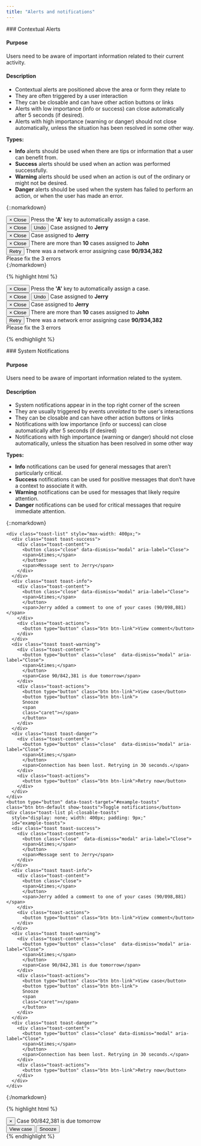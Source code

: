 ```yaml
---
title: "Alerts and notifications"
---
```


<div class="pl-pattern">
### Contextual Alerts

#### Purpose
Users need to be aware of important information related to their current activity.

#### Description

- Contextual alerts are positioned above the area or form they relate to
- They are often triggered by a user interaction
- They can be closable and can have other action buttons or links
- Alerts with low importance (info or success) can close automatically after 5 seconds (if desired).
- Alerts with high importance (warning or danger) should not close automatically, unless the situation has been resolved in some other way.


__Types:__

- __Info__ alerts should be used when there are tips or information that a user can benefit from.
- __Success__ alerts should be used when an action was performed successfully.
- __Warning__ alerts should be used when an action is out of the ordinary or might not be desired.
- __Danger__ alerts should be used when the system has failed to perform an action, or when the user has made an error.

{::nomarkdown}
<div class="pl-preview">
    <div style="max-width: 450px;">
        <div class="alert alert-info" role="alert">
          <button type="button" class="close">
          <span aria-hidden="true">&times;</span>
          <span class="sr-only">Close</span>
          </button>
          <i class="fa fa-info-circle" aria-hidden="true"></i> Press the <strong>'A'</strong> key to automatically assign a case.
        </div>
        <div class="alert alert-success" role="alert">
          <button type="button" class="close">
          <span aria-hidden="true">&times;</span>
          <span class="sr-only">Close</span>
          </button>
          <button class="btn btn-sm btn-link alert-link pull-right">Undo</button>
          <i class="fa fa-check" aria-hidden="true"></i> Case assigned to <strong>Jerry</strong>
        </div>
        <div class="alert alert-success" role="alert">
          <button type="button" class="close">
          <span aria-hidden="true">&times;</span>
          <span class="sr-only">Close</span>
          </button>
          <i class="fa fa-check" aria-hidden="true"></i> Case assigned to
          <strong>Jerry</strong>
        </div>
        <div class="alert alert-warning" role="alert">
          <button type="button" class="close">
          <span aria-hidden="true">&times;</span>
          <span class="sr-only">Close</span>
          </button>
          <i class="fa fa-exclamation-triangle" aria-hidden="true"></i> There are more than <strong>10</strong> cases assigned to <strong>John</strong>
        </div>
        <div class="alert alert-danger" role="alert">
          <button class="btn btn-sm btn-link alert-link pull-right">Retry</button>
          <i class="fa fa-times-circle" aria-hidden="true"></i> There was a network error assigning case
          <strong>90/934,382</strong>
        </div>
        <div class="alert alert-danger" role="alert">
          <i class="fa fa-times-circle" aria-hidden="true"></i> Please fix the 3 errors
        </div>
    </div>
</div>
{:/nomarkdown}

{% highlight html %}
<div class="alert alert-info" role="alert">
  <button type="button" class="close">
  <span aria-hidden="true">&times;</span>
  <span class="sr-only">Close</span>
  </button>
  <i class="fa fa-info-circle" aria-hidden="true"></i> Press the <strong>'A'</strong> key to automatically assign a case.
</div>
<div class="alert alert-success" role="alert">
  <button type="button" class="close">
  <span aria-hidden="true">&times;</span>
  <span class="sr-only">Close</span>
  </button>
  <button class="btn btn-sm btn-link alert-link pull-right">Undo</button>
  <i class="fa fa-check" aria-hidden="true"></i> Case assigned to <strong>Jerry</strong>
</div>
<div class="alert alert-success" role="alert">
  <button type="button" class="close">
  <span aria-hidden="true">&times;</span>
  <span class="sr-only">Close</span>
  </button>
  <i class="fa fa-check" aria-hidden="true"></i> Case assigned to
  <strong>Jerry</strong>
</div>
<div class="alert alert-warning" role="alert">
  <button type="button" class="close">
  <span aria-hidden="true">&times;</span>
  <span class="sr-only">Close</span>
  </button>
  <i class="fa fa-exclamation-triangle" aria-hidden="true"></i> There are more than <strong>10</strong> cases assigned to <strong>John</strong>
</div>
<div class="alert alert-danger" role="alert">
  <button class="btn btn-sm btn-link alert-link pull-right">Retry</button>
  <i class="fa fa-times-circle" aria-hidden="true"></i> There was a network error assigning case
  <strong>90/934,382</strong>
</div>
<div class="alert alert-danger" role="alert">
  <i class="fa fa-times-circle" aria-hidden="true"></i> Please fix the 3 errors
</div>

{% endhighlight %}
</div>

<div class="pl-pattern">
### System Notifications

#### Purpose
Users need to be aware of important information related to the system.

#### Description

- System notifications appear in in the top right corner of the screen
- They are usually triggered by events _unrelated_ to the user's interactions
- They can be closable and can have other action buttons or links
- Notifications with low importance (info or success) can close automatically after 5 seconds (if desired)
- Notifications with high importance (warning or danger) should not close automatically, unless the situation has been resolved in some other way

__Types:__

- __Info__ notifications can be used for general messages that aren’t particularly critical.
- __Success__ notifications can be used for positive messages that don’t have a context to associate it with.
- __Warning__ notifications can be used for messages that likely require attention.
- __Danger__ notifications can be used for critical messages that require immediate attention.

{::nomarkdown}
<div class="pl-preview">

    <div class="toast-list" style="max-width: 400px;">
      <div class="toast toast-success">
        <div class="toast-content">
          <button class="close" data-dismiss="modal" aria-label="Close">
          <span>&times;</span>
          </button>
          <span>Message sent to Jerry</span>
        </div>
      </div>
      <div class="toast toast-info">
        <div class="toast-content">
          <button class="close" data-dismiss="modal" aria-label="Close">
          <span>&times;</span>
          </button>
          <span>Jerry added a comment to one of your cases (90/098,881)</span>
        </div>
        <div class="toast-actions">
          <button type="button" class="btn btn-link">View comment</button>
        </div>
      </div>
      <div class="toast toast-warning">
        <div class="toast-content">
          <button type="button" class="close"  data-dismiss="modal" aria-label="Close">
          <span>&times;</span>
          </button>
          <span>Case 90/842,381 is due tomorrow</span>
        </div>
        <div class="toast-actions">
          <button type="button" class="btn btn-link">View case</button>
          <button type="button" class="btn btn-link">
          Snooze
          <span
          class="caret"></span>
          </button>
        </div>
      </div>
      <div class="toast toast-danger">
        <div class="toast-content">
          <button type="button" class="close"  data-dismiss="modal" aria-label="Close">
          <span>&times;</span>
          </button>
          <span>Connection has been lost. Retrying in 30 seconds.</span>
        </div>
        <div class="toast-actions">
          <button type="button" class="btn btn-link">Retry now</button>
        </div>
      </div>
    </div>
    <button type="button" data-toast-target="#example-toasts"
    class="btn btn-default show-toasts">Toggle notifications</button>
    <div class="toast-list pl-closable-toasts"
      style="display: none; width: 400px; padding: 9px;"
      id="example-toasts">
      <div class="toast toast-success">
        <div class="toast-content">
          <button class="close"  data-dismiss="modal" aria-label="Close">
          <span>&times;</span>
          </button>
          <span>Message sent to Jerry</span>
        </div>
      </div>
      <div class="toast toast-info">
        <div class="toast-content">
          <button class="close">
          <span>&times;</span>
          </button>
          <span>Jerry added a comment to one of your cases (90/098,881)</span>
        </div>
        <div class="toast-actions">
          <button type="button" class="btn btn-link">View comment</button>
        </div>
      </div>
      <div class="toast toast-warning">
        <div class="toast-content">
          <button type="button" class="close"  data-dismiss="modal" aria-label="Close">
          <span>&times;</span>
          </button>
          <span>Case 90/842,381 is due tomorrow</span>
        </div>
        <div class="toast-actions">
          <button type="button" class="btn btn-link">View case</button>
          <button type="button" class="btn btn-link">
          Snooze
          <span
          class="caret"></span>
          </button>
        </div>
      </div>
      <div class="toast toast-danger">
        <div class="toast-content">
          <button type="button" class="close" data-dismiss="modal" aria-label="Close">
          <span>&times;</span>
          </button>
          <span>Connection has been lost. Retrying in 30 seconds.</span>
        </div>
        <div class="toast-actions">
          <button type="button" class="btn btn-link">Retry now</button>
        </div>
      </div>
    </div>
</div>
{:/nomarkdown}

{% highlight html %}
<div class="toast-list">
    <div class="toast toast-warning">
        <div class="toast-content">
            <button type="button" class="close">
                <span>&times;</span>
            </button>
            <span>Case 90/842,381 is due tomorrow</span>
        </div>
        <div class="toast-actions">
            <button type="button" class="btn btn-link">View case</button>
            <button type="button" class="btn btn-link">Snooze <span class="caret"></span></button>
        </div>
    </div>
</div>
{% endhighlight %}

</div>

